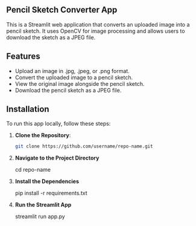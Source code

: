 ## Pencil Sketch Converter App

This is a Streamlit web application that converts an uploaded image into a pencil sketch. It uses OpenCV for image processing and allows users to download the sketch as a JPEG file.

## Features

- Upload an image in .jpg, .jpeg, or .png format.
- Convert the uploaded image to a pencil sketch.
- View the original image alongside the pencil sketch.
- Download the pencil sketch as a JPEG file.

## Installation

To run this app locally, follow these steps:

1. **Clone the Repository**:

   ```bash
   git clone https://github.com/username/repo-name.git
   
2. **Navigate to the Project Directory**
   
   cd repo-name

4. **Install the Dependencies**
    
   pip install -r requirements.txt
   
6. **Run the Streamlit App**

   streamlit run app.py
